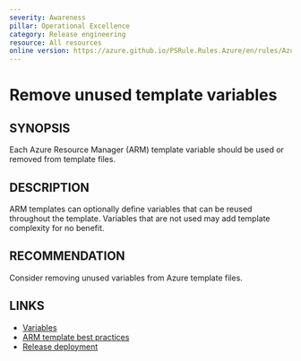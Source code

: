 ```yaml
---
severity: Awareness
pillar: Operational Excellence
category: Release engineering
resource: All resources
online version: https://azure.github.io/PSRule.Rules.Azure/en/rules/Azure.Template.UseVariables/
---
```


# Remove unused template variables

## SYNOPSIS

Each Azure Resource Manager (ARM) template variable should be used or removed from template files.

## DESCRIPTION

ARM templates can optionally define variables that can be reused throughout the template.
Variables that are not used may add template complexity for no benefit.

## RECOMMENDATION

Consider removing unused variables from Azure template files.

## LINKS

- [Variables](https://learn.microsoft.com/azure/azure-resource-manager/templates/template-syntax#variables)
- [ARM template best practices](https://learn.microsoft.com/azure/azure-resource-manager/templates/template-best-practices#variables)
- [Release deployment](https://learn.microsoft.com/azure/architecture/framework/devops/release-engineering-cd#automation)

